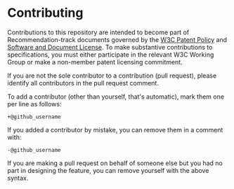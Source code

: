 Contributing
============

Contributions to this repository are intended to become part
of Recommendation-track documents governed by the [W3C Patent
Policy](https://www.w3.org/Consortium/Patent-Policy-20040205/)
and [Software and Document
License](https://www.w3.org/Consortium/Legal/copyright-software).
To make substantive contributions to specifications, you must either
participate in the relevant W3C Working Group or make a non-member
patent licensing commitment.

If you are not the sole contributor to a contribution (pull request),
please identify all contributors in the pull request comment.

To add a contributor (other than yourself, that's automatic),
mark them one per line as follows:

	+@github_username


If you added a contributor by mistake, you can remove them in a
comment with:

	-@github_username

If you are making a pull request on behalf of someone else but you
had no part in designing the  feature, you can remove yourself with
the above syntax.
